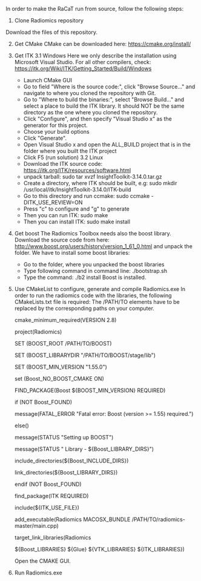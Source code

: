 In order to make the RaCaT run from source, follow the following steps:

1. Clone Radiomics repository

Download the files of this repository.

2. Get CMake
   CMake can be downloaded here: https://cmake.org/install/

3. Get ITK
    3.1 Windows
    Here we only describe the installation using Microsoft Visual Studio. For all other compilers, check: https://itk.org/Wiki/ITK/Getting_Started/Build/Windows
    - Launch CMake GUI 
    - Go to field "Where is the source code:", click "Browse Source..." and navigate to where you cloned the repository with Git.
    - Go to "Where to build the binaries:", select "Browse Build..." and select a place to build the ITK library. It should NOT be the same directory as the one where you cloned the repository.
    - Click "Configure", and then specify "Visual Studio x" as the generator for this project.
    - Choose your build options
    - Click "Generate".
    - Open Visual Studio x and open the ALL_BUILD project that is in the folder where you built the ITK project
    - Click F5 (run solution)
    3.2 Linux
    - Download the ITK source code: https://itk.org/ITK/resources/software.html
    - unpack tarball: sudo tar xvzf InsightToolkit-3.14.0.tar.gz
    - Create a directory, where ITK should be built, e.g: sudo mkdir /usr/local/itk/InsightToolkit-3.14.0/ITK-build
    - Go to this directory and run ccmake: sudo ccmake -DITK_USE_REVIEW=ON 
    - Press "c" to configure and "g" to generate
    - Then you can run ITK: sudo make
    - Then you can install ITK: sudo make install

4. Get boost
   The Radiomics Toolbox needs also the boost library. Download the source code from here: http://www.boost.org/users/history/version_1_61_0.html and unpack the folder.
   We have to install some boost libraries:
   - Go to the folder, where you unpacked the boost libraries
   - Type following command in command line: ./bootstrap.sh 
   - Type the command: ./b2 install
   Boost is installed.

5. Use CMakeList to configure, generate and compile Radiomics.exe
   In order to run the radiomics code with the libraries, the following CMakeLists.txt file is required:
   The /PATH/TO elements have to be replaced by the corresponding paths on your computer.
   
    cmake_minimum_required(VERSION 2.8)
    
    project(Radiomics)
    
    SET (BOOST_ROOT /PATH/TO/BOOST)
    
    SET (BOOST_LIBRARYDIR "/PATH/TO/BOOST/stage/lib")
    
    SET (BOOST_MIN_VERSION "1.55.0")
    
    set (Boost_NO_BOOST_CMAKE ON)
    
    FIND_PACKAGE(Boost ${BOOST_MIN_VERSION} REQUIRED)
    
    if (NOT Boost_FOUND)
    
      message(FATAL_ERROR "Fatal error: Boost (version >= 1.55) required.")
    
    else()
     
     message(STATUS "Setting up BOOST")
     
     message(STATUS " Library  - ${Boost_LIBRARY_DIRS}")
     
     include_directories(${Boost_INCLUDE_DIRS})
     
     link_directories(${Boost_LIBRARY_DIRS})
    
    endif (NOT Boost_FOUND)
    
    find_package(ITK REQUIRED)
    
    include(${ITK_USE_FILE})
    
    add_executable(Radiomics MACOSX_BUNDLE /PATH/TO/radiomics-master/main.cpp)
    
    target_link_libraries(Radiomics
    
    ${Boost_LIBRARIES} ${Glue}  ${VTK_LIBRARIES} ${ITK_LIBRARIES})


   Open the CMAKE GUI.

6. Run Radiomics.exe

